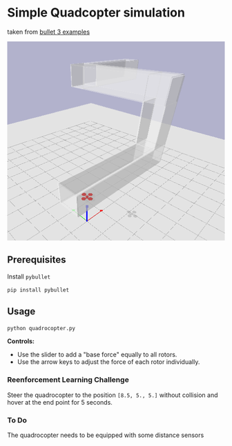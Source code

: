 # Simple Quadcopter simulation
taken from [bullet 3 examples](https://github.com/bulletphysics/bullet3)

![](screenshot.PNG)

## Prerequisites

Install `pybullet`

```bash
pip install pybullet
```

## Usage

```bash
python quadrocopter.py
```

**Controls:**
 - Use the slider to add a "base force" equally to all rotors. 
 - Use the arrow keys to adjust the force of each rotor individually.
 
 ### Reenforcement Learning Challenge
 
 Steer the quadrocopter to the position `[8.5, 5., 5.]` without collision
 and hover at the end point for 5 seconds.
 
 ### To Do
 
 The quadrocopter needs to be equipped with some distance sensors